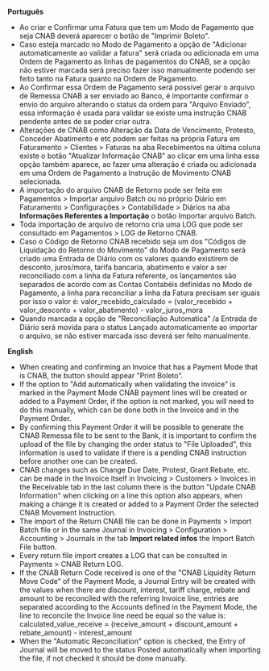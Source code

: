 **Português**

- Ao criar e Confirmar uma Fatura que tem um Modo de Pagamento que seja
  CNAB deverá aparecer o botão de "Imprimir Boleto".
- Caso esteja marcado no Modo de Pagamento a opção de "Adicionar
  automaticamente ao validar a fatura" será criada ou adicionada em uma
  Ordem de Pagamento as linhas de pagamentos do CNAB, se a opção não
  estiver marcada será preciso fazer isso manualmente podendo ser feito
  tanto na Fatura quanto na Ordem de Pagamento.
- Ao Confirmar essa Ordem de Pagamento será possível gerar o arquivo de
  Remessa CNAB a ser enviado ao Banco, é importante confirmar o envio do
  arquivo alterando o status da ordem para "Arquivo Enviado", essa
  informação é usada para validar se existe uma instrução CNAB pendente
  antes de se poder criar outra.
- Alterações de CNAB como Alteração da Data de Vencimento, Protesto,
  Conceder Abatimento e etc podem ser feitas na própria Fatura em
  Faturamento \> Clientes \> Faturas na aba Recebimentos na última
  coluna existe o botão "Atualizar Informação CNAB" ao clicar em uma
  linha essa opção também aparece, ao fazer uma alteração é criada ou
  adicionada em uma Ordem de Pagamento a Instrução de Movimento CNAB
  selecionada.
- A importação do arquivo CNAB de Retorno pode ser feita em Pagamentos
  \> Importar arquivo Batch ou no próprio Diário em Faturamento \>
  Configurações \> Contabilidade \> Diários na aba **Informações
  Referentes a Importação** o botão Importar arquivo Batch.
- Toda importação de arquivo de retorno cria uma LOG que pode ser
  consultado em Pagamentos \> LOG de Retorno CNAB.
- Caso o Código de Retorno CNAB recebido seja um dos "Códigos de
  Liquidação do Retorno do Movimento" do Modo de Pagamento será criado
  uma Entrada de Diário com os valores quando existirem de desconto,
  juros/mora, tarifa bancaria, abatimento e valor a ser reconciliado com
  a linha da Fatura referente, os lançamentos são separados de acordo
  com as Contas Contabéis definidas no Modo de Pagamento, a linha para
  reconciliar a linha da Fatura precisam ser iguais por isso o valor é:
  valor_recebido_calculado = (valor_recebido + valor_desconto +
  valor_abatimento) - valor_juros_mora
- Quando marcada a opção de "Reconciliação Automatica" /a Entrada de
  Diário será movida para o status Lançado automaticamente ao importar o
  arquivo, se não estiver marcada isso deverá ser feito manualmente.

**English**

- When creating and confirming an Invoice that has a Payment Mode that
  is CNAB, the button should appear "Print Boleto".
- If the option to "Add automatically when validating the invoice" is
  marked in the Payment Mode CNAB payment lines will be created or added
  to a Payment Order, if the option is not marked, you will need to do
  this manually, which can be done both in the Invoice and in the
  Payment Order.
- By confirming this Payment Order it will be possible to generate the
  CNAB Remessa file to be sent to the Bank, it is important to confirm
  the upload of the file by changing the order status to "File
  Uploaded", this information is used to validate if there is a pending
  CNAB instruction before another one can be created.
- CNAB changes such as Change Due Date, Protest, Grant Rebate, etc. can
  be made in the Invoice itself in Invoicing \> Customers \> Invoices in
  the Receivable tab in the last column there is the button "Update CNAB
  Information" when clicking on a line this option also appears, when
  making a change it is created or added to a Payment Order the selected
  CNAB Movement Instruction.
- The import of the Return CNAB file can be done in Payments \> Import
  Batch file or in the same Journal in Invoicing \> Configuration \>
  Accounting \> Journals in the tab **Import related infos** the Import
  Batch File button.
- Every return file import creates a LOG that can be consulted in
  Payments \> CNAB Return LOG.
- If the CNAB Return Code received is one of the "CNAB Liquidity Return
  Move Code" of the Payment Mode, a Journal Entry will be created with
  the values when there are discount, interest, tariff charge, rebate
  and amount to be reconciled with the referring Invoice line, entries
  are separated according to the Accounts defined in the Payment Mode,
  the line to reconcile the Invoice line need be equal so the value is:
  calculated_value_receive = (receive_amount + discount_amount +
  rebate_amount) - interest_amount
- When the "Automatic Reconciliation" option is checked, the Entry of
  Journal will be moved to the status Posted automatically when
  importing the file, if not checked it should be done manually.
